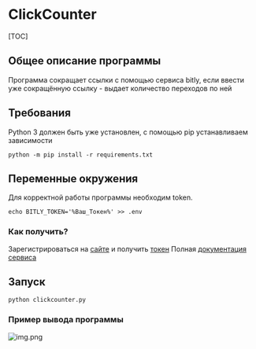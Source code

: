 # ClickCounter

[TOC]


## Общее описание программы
Программа сокращает ссылки с помощью сервиса bitly, если ввести уже сокращённую ссылку - выдает количество переходов по ней

## Требования
Python 3 должен быть уже установлен, с помощью pip устанавливаем зависимости

    python -m pip install -r requirements.txt

## Переменные окружения
Для корректной работы программы необходим token.

    echo BITLY_TOKEN='%Ваш_Токен%' >> .env


### Как получить?
Зарегистрироваться на [сайте](https://app.bitly.com/bbt2/) и получить [токен](https://app.bitly.com/settings/api/)
Полная [документация сервиса](https://dev.bitly.com/docs/getting-started/authentication/)
## Запуск

    python clickcounter.py

### Пример вывода программы
![img.png](img.png)